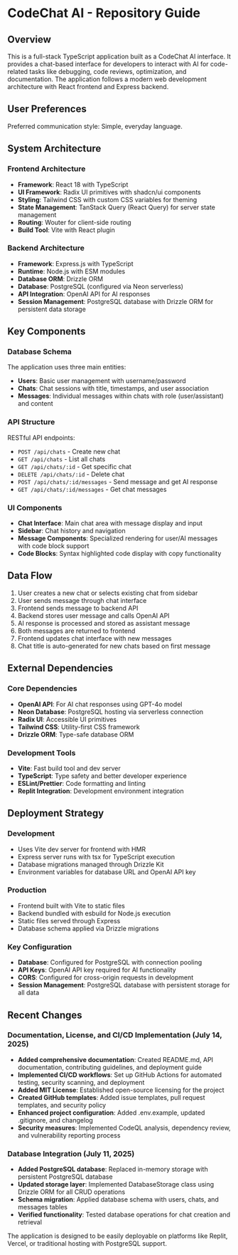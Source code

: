# CodeChat AI - Repository Guide

## Overview

This is a full-stack TypeScript application built as a CodeChat AI interface. It provides a chat-based interface for developers to interact with AI for code-related tasks like debugging, code reviews, optimization, and documentation. The application follows a modern web development architecture with React frontend and Express backend.

## User Preferences

Preferred communication style: Simple, everyday language.

## System Architecture

### Frontend Architecture
- **Framework**: React 18 with TypeScript
- **UI Framework**: Radix UI primitives with shadcn/ui components
- **Styling**: Tailwind CSS with custom CSS variables for theming
- **State Management**: TanStack Query (React Query) for server state management
- **Routing**: Wouter for client-side routing
- **Build Tool**: Vite with React plugin

### Backend Architecture
- **Framework**: Express.js with TypeScript
- **Runtime**: Node.js with ESM modules
- **Database ORM**: Drizzle ORM
- **Database**: PostgreSQL (configured via Neon serverless)
- **API Integration**: OpenAI API for AI responses
- **Session Management**: PostgreSQL database with Drizzle ORM for persistent data storage

## Key Components

### Database Schema
The application uses three main entities:
- **Users**: Basic user management with username/password
- **Chats**: Chat sessions with title, timestamps, and user association
- **Messages**: Individual messages within chats with role (user/assistant) and content

### API Structure
RESTful API endpoints:
- `POST /api/chats` - Create new chat
- `GET /api/chats` - List all chats
- `GET /api/chats/:id` - Get specific chat
- `DELETE /api/chats/:id` - Delete chat
- `POST /api/chats/:id/messages` - Send message and get AI response
- `GET /api/chats/:id/messages` - Get chat messages

### UI Components
- **Chat Interface**: Main chat area with message display and input
- **Sidebar**: Chat history and navigation
- **Message Components**: Specialized rendering for user/AI messages with code block support
- **Code Blocks**: Syntax highlighted code display with copy functionality

## Data Flow

1. User creates a new chat or selects existing chat from sidebar
2. User sends message through chat interface
3. Frontend sends message to backend API
4. Backend stores user message and calls OpenAI API
5. AI response is processed and stored as assistant message
6. Both messages are returned to frontend
7. Frontend updates chat interface with new messages
8. Chat title is auto-generated for new chats based on first message

## External Dependencies

### Core Dependencies
- **OpenAI API**: For AI chat responses using GPT-4o model
- **Neon Database**: PostgreSQL hosting via serverless connection
- **Radix UI**: Accessible UI primitives
- **Tailwind CSS**: Utility-first CSS framework
- **Drizzle ORM**: Type-safe database ORM

### Development Tools
- **Vite**: Fast build tool and dev server
- **TypeScript**: Type safety and better developer experience
- **ESLint/Prettier**: Code formatting and linting
- **Replit Integration**: Development environment integration

## Deployment Strategy

### Development
- Uses Vite dev server for frontend with HMR
- Express server runs with tsx for TypeScript execution
- Database migrations managed through Drizzle Kit
- Environment variables for database URL and OpenAI API key

### Production
- Frontend built with Vite to static files
- Backend bundled with esbuild for Node.js execution
- Static files served through Express
- Database schema applied via Drizzle migrations

### Key Configuration
- **Database**: Configured for PostgreSQL with connection pooling
- **API Keys**: OpenAI API key required for AI functionality
- **CORS**: Configured for cross-origin requests in development
- **Session Management**: PostgreSQL database with persistent storage for all data

## Recent Changes

### Documentation, License, and CI/CD Implementation (July 14, 2025)
- **Added comprehensive documentation**: Created README.md, API documentation, contributing guidelines, and deployment guide
- **Implemented CI/CD workflows**: Set up GitHub Actions for automated testing, security scanning, and deployment
- **Added MIT License**: Established open-source licensing for the project
- **Created GitHub templates**: Added issue templates, pull request templates, and security policy
- **Enhanced project configuration**: Added .env.example, updated .gitignore, and changelog
- **Security measures**: Implemented CodeQL analysis, dependency review, and vulnerability reporting process

### Database Integration (July 11, 2025)
- **Added PostgreSQL database**: Replaced in-memory storage with persistent PostgreSQL database
- **Updated storage layer**: Implemented DatabaseStorage class using Drizzle ORM for all CRUD operations
- **Schema migration**: Applied database schema with users, chats, and messages tables
- **Verified functionality**: Tested database operations for chat creation and retrieval

The application is designed to be easily deployable on platforms like Replit, Vercel, or traditional hosting with PostgreSQL support.